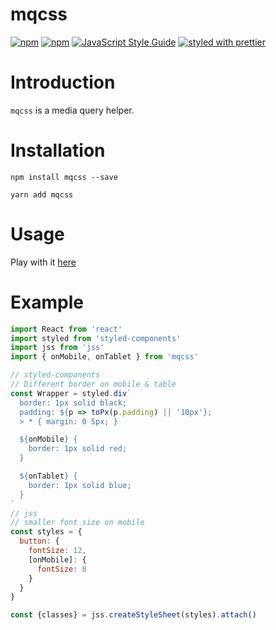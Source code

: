 # mqcss

[![npm](https://img.shields.io/npm/dm/mqcss.svg)](https://www.npmjs.com/package/mqcss)
[![npm](https://img.shields.io/npm/v/mqcss.svg)](https://www.npmjs.com/package/mqcss)
[![JavaScript Style Guide](https://img.shields.io/badge/code_style-standard-brightgreen.svg)](https://standardjs.com)
[![styled with prettier](https://img.shields.io/badge/styled_with-prettier-ff69b4.svg)](https://github.com/prettier/prettier)

# Introduction
`mqcss` is a media query helper.

# Installation

```
npm install mqcss --save
```
```
yarn add mqcss
```

# Usage

Play with it [here](https://www.webpackbin.com/bins/-KocYWcF9u3vyfYcKUcr)

# Example

```javascript
import React from 'react'
import styled from 'styled-components'
import jss from 'jss'
import { onMobile, onTablet } from 'mqcss'

// styled-components
// Different border on mobile & table
const Wrapper = styled.div`
  border: 1px solid black;
  padding: ${p => toPx(p.padding) || '10px'};
  > * { margin: 0 5px; }

  ${onMobile} {
    border: 1px solid red;
  }

  ${onTablet} {
    border: 1px solid blue;
  }
`
// jss
// smaller font size on mobile
const styles = {
  button: {
    fontSize: 12,
    [onMobile]: {
      fontSize: 8
    }
  }
}

const {classes} = jss.createStyleSheet(styles).attach()

```